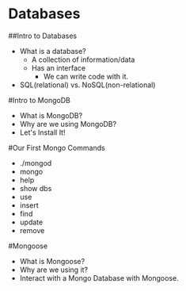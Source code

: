 # Databases

##Intro to Databases
* What is a database?
    * A collection of information/data
    * Has an interface
        * We can write code with it.
* SQL(relational) vs. NoSQL(non-relational)

#Intro to MongoDB
* What is MongoDB? 
* Why are we using MongoDB?
* Let's Install It!

#Our First Mongo Commands
* ./mongod
* mongo
* help
* show dbs
* use
* insert
* find
* update
* remove

#Mongoose
* What is Mongoose?
* Why are we using it?
* Interact with a Mongo Database with Mongoose.
